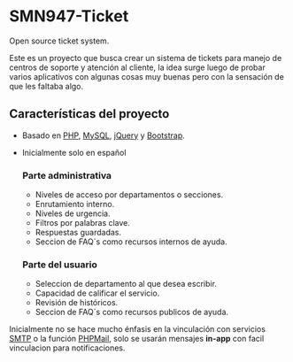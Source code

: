 # SMN947-Ticket
Open source ticket system.

Este es un proyecto que busca crear un sistema de tickets para manejo de centros de soporte y atención al cliente, la idea surge luego de probar varios aplicativos con algunas cosas muy buenas pero con la sensación de que les faltaba algo.

## Características del proyecto
- Basado en [PHP](http://php.net/), [MySQL](https://www.mysql.com/), [jQuery](https://jquery.com/) y [Bootstrap](https://getbootstrap.com/).
- Inicialmente solo en español


  ### Parte administrativa
  - Niveles de acceso por departamentos o secciones.
  - Enrutamiento interno.
  - Niveles de urgencia.
  - Filtros por palabras clave.
  - Respuestas guardadas.
  - Seccion de FAQ´s como recursos internos de ayuda.

  ### Parte del usuario
  - Seleccion de departamento al que desea escribir.
  - Capacidad de calificar el servicio.
  - Revisión de históricos.
  - Seccion de FAQ´s como recursos publicos de ayuda.

Inicialmente no se hace mucho énfasis en la vinculación con servicios [SMTP](https://es.wikipedia.org/wiki/Protocolo_para_transferencia_simple_de_correo) o la función [PHPMail](http://php.net/manual/es/function.mail.php), solo se usarán mensajes **in-app** con facil vinculacion para notificaciones.
